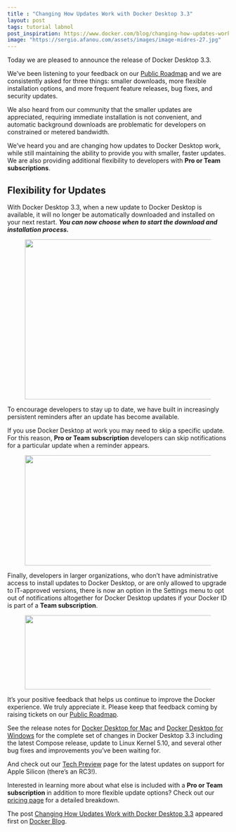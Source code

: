 ```yaml
---
title : "Changing How Updates Work with Docker Desktop 3.3"
layout: post
tags: tutorial labnol
post_inspiration: https://www.docker.com/blog/changing-how-updates-work-with-docker-desktop-3-3/
image: "https://sergio.afanou.com/assets/images/image-midres-27.jpg"
---
```



<p>Today we are pleased to announce the release of Docker Desktop 3.3.</p>



<p>We’ve been listening to your feedback on our <a href="https://github.com/docker/roadmap">Public Roadmap</a> and we are consistently asked for three things: smaller downloads, more flexible installation options, and more frequent feature releases, bug fixes, and security updates.</p>



<p>We also heard from our community that the smaller updates are appreciated, requiring immediate installation is not convenient, and automatic background downloads are problematic for developers on constrained or metered bandwidth.</p>



<p>We’ve heard you and are changing how updates to Docker Desktop work, while still maintaining the ability to provide you with smaller, faster updates. We are also providing additional flexibility to developers with <strong>Pro or Team subscriptions</strong>.</p>



<h2>Flexibility for Updates&nbsp;</h2>



<p>With Docker Desktop 3.3, when a new update to Docker Desktop is available, it will no longer be automatically downloaded and installed on your next restart.<em> </em><strong><em>You can now choose when to start the download and installation process.</em></strong></p>



<figure class="wp-block-image size-large"><img data-attachment-id="27951" data-permalink="https://www.docker.com/blog/changing-how-updates-work-with-docker-desktop-3-3/screen-shot-2021-04-08-at-11-18-15-am/" data-orig-file="https://i2.wp.com/www.docker.com/blog/wp-content/uploads/2021/04/Screen-Shot-2021-04-08-at-11.18.15-AM.jpeg?fit=1113%2C365&amp;ssl=1" data-orig-size="1113,365" data-comments-opened="0" data-image-meta="{&quot;aperture&quot;:&quot;0&quot;,&quot;credit&quot;:&quot;&quot;,&quot;camera&quot;:&quot;&quot;,&quot;caption&quot;:&quot;&quot;,&quot;created_timestamp&quot;:&quot;0&quot;,&quot;copyright&quot;:&quot;&quot;,&quot;focal_length&quot;:&quot;0&quot;,&quot;iso&quot;:&quot;0&quot;,&quot;shutter_speed&quot;:&quot;0&quot;,&quot;title&quot;:&quot;&quot;,&quot;orientation&quot;:&quot;0&quot;}" data-image-title="Screen-Shot-2021-04-08-at-11.18.15-AM" data-image-description="" data-medium-file="https://i2.wp.com/www.docker.com/blog/wp-content/uploads/2021/04/Screen-Shot-2021-04-08-at-11.18.15-AM.jpeg?fit=730%2C239&amp;ssl=1" data-large-file="https://i2.wp.com/www.docker.com/blog/wp-content/uploads/2021/04/Screen-Shot-2021-04-08-at-11.18.15-AM.jpeg?fit=1110%2C364&amp;ssl=1" loading="lazy" width="1110" height="364" src="https://i2.wp.com/www.docker.com/blog/wp-content/uploads/2021/04/Screen-Shot-2021-04-08-at-11.18.15-AM.jpeg?resize=1110%2C364&#038;ssl=1" alt="" class="wp-image-27951" srcset="https://i2.wp.com/www.docker.com/blog/wp-content/uploads/2021/04/Screen-Shot-2021-04-08-at-11.18.15-AM.jpeg?resize=1110%2C364&amp;ssl=1 1110w, https://i2.wp.com/www.docker.com/blog/wp-content/uploads/2021/04/Screen-Shot-2021-04-08-at-11.18.15-AM.jpeg?resize=730%2C239&amp;ssl=1 730w, https://i2.wp.com/www.docker.com/blog/wp-content/uploads/2021/04/Screen-Shot-2021-04-08-at-11.18.15-AM.jpeg?w=1113&amp;ssl=1 1113w" sizes="(max-width: 1000px) 100vw, 1000px" data-recalc-dims="1" /></figure>



<p>To encourage developers to stay up to date, we have built in increasingly persistent reminders after an update has become available.</p>



<p>If you use Docker Desktop at work you may need to skip a specific update. For this reason, <strong>Pro or Team subscription </strong>developers can skip notifications for a particular update when a reminder appears.</p>



<figure class="wp-block-image size-large"><img data-attachment-id="27949" data-permalink="https://www.docker.com/blog/changing-how-updates-work-with-docker-desktop-3-3/skipthisupdate/" data-orig-file="https://i2.wp.com/www.docker.com/blog/wp-content/uploads/2021/04/SkipThisUpdate.png?fit=480%2C251&amp;ssl=1" data-orig-size="480,251" data-comments-opened="0" data-image-meta="{&quot;aperture&quot;:&quot;0&quot;,&quot;credit&quot;:&quot;&quot;,&quot;camera&quot;:&quot;&quot;,&quot;caption&quot;:&quot;&quot;,&quot;created_timestamp&quot;:&quot;0&quot;,&quot;copyright&quot;:&quot;&quot;,&quot;focal_length&quot;:&quot;0&quot;,&quot;iso&quot;:&quot;0&quot;,&quot;shutter_speed&quot;:&quot;0&quot;,&quot;title&quot;:&quot;&quot;,&quot;orientation&quot;:&quot;0&quot;}" data-image-title="SkipThisUpdate" data-image-description="" data-medium-file="https://i2.wp.com/www.docker.com/blog/wp-content/uploads/2021/04/SkipThisUpdate.png?fit=480%2C251&amp;ssl=1" data-large-file="https://i2.wp.com/www.docker.com/blog/wp-content/uploads/2021/04/SkipThisUpdate.png?fit=480%2C251&amp;ssl=1" loading="lazy" width="480" height="251" src="https://i2.wp.com/www.docker.com/blog/wp-content/uploads/2021/04/SkipThisUpdate.png?resize=480%2C251&#038;ssl=1" alt="" class="wp-image-27949" srcset="https://i2.wp.com/www.docker.com/blog/wp-content/uploads/2021/04/SkipThisUpdate.png?w=480&amp;ssl=1 480w, https://i2.wp.com/www.docker.com/blog/wp-content/uploads/2021/04/SkipThisUpdate.png?resize=285%2C150&amp;ssl=1 285w" sizes="(max-width: 480px) 100vw, 480px" data-recalc-dims="1" /></figure>



<p>Finally, developers in larger organizations, who don’t have administrative access to install updates to Docker Desktop, or are only allowed to upgrade to IT-approved versions, there is now an option in the Settings menu to opt out of notifications altogether for Docker Desktop updates if your Docker ID is part of a <strong>Team subscription</strong>.</p>



<figure class="wp-block-image size-large"><img data-attachment-id="27950" data-permalink="https://www.docker.com/blog/changing-how-updates-work-with-docker-desktop-3-3/teamupgrade/" data-orig-file="https://i1.wp.com/www.docker.com/blog/wp-content/uploads/2021/04/TeamUpgrade.png?fit=1082%2C169&amp;ssl=1" data-orig-size="1082,169" data-comments-opened="0" data-image-meta="{&quot;aperture&quot;:&quot;0&quot;,&quot;credit&quot;:&quot;&quot;,&quot;camera&quot;:&quot;&quot;,&quot;caption&quot;:&quot;&quot;,&quot;created_timestamp&quot;:&quot;0&quot;,&quot;copyright&quot;:&quot;&quot;,&quot;focal_length&quot;:&quot;0&quot;,&quot;iso&quot;:&quot;0&quot;,&quot;shutter_speed&quot;:&quot;0&quot;,&quot;title&quot;:&quot;&quot;,&quot;orientation&quot;:&quot;0&quot;}" data-image-title="TeamUpgrade" data-image-description="" data-medium-file="https://i1.wp.com/www.docker.com/blog/wp-content/uploads/2021/04/TeamUpgrade.png?fit=730%2C114&amp;ssl=1" data-large-file="https://i1.wp.com/www.docker.com/blog/wp-content/uploads/2021/04/TeamUpgrade.png?fit=1082%2C169&amp;ssl=1" loading="lazy" width="1082" height="169" src="https://i1.wp.com/www.docker.com/blog/wp-content/uploads/2021/04/TeamUpgrade.png?resize=1082%2C169&#038;ssl=1" alt="" class="wp-image-27950" srcset="https://i1.wp.com/www.docker.com/blog/wp-content/uploads/2021/04/TeamUpgrade.png?w=1082&amp;ssl=1 1082w, https://i1.wp.com/www.docker.com/blog/wp-content/uploads/2021/04/TeamUpgrade.png?resize=730%2C114&amp;ssl=1 730w" sizes="(max-width: 1000px) 100vw, 1000px" data-recalc-dims="1" /></figure>



<p>It’s your positive feedback that helps us continue to improve the Docker experience. We truly appreciate it. Please keep that feedback coming by raising tickets on our <a href="https://github.com/docker/roadmap">Public Roadmap</a>.</p>



<p>See the release notes for <a href="https://docs.docker.com/docker-for-mac/release-notes/">Docker Desktop for Mac</a> and <a href="https://docs.docker.com/docker-for-windows/release-notes/">Docker Desktop for Windows</a> for the complete set of changes in Docker Desktop 3.3 including the latest Compose release, update to Linux Kernel 5.10, and several other bug fixes and improvements you’ve been waiting for.</p>



<p>And check out our <a href="https://docs.docker.com/docker-for-mac/apple-m1/">Tech Preview</a> page for the latest updates on support for Apple Silicon (there’s an RC3!).<br></p>



<p>Interested in learning more about what else is included with a <strong>Pro or Team subscription </strong>in addition to more flexible update options? Check out our <a href="https://www.docker.com/pricing">pricing page</a> for a detailed breakdown.</p>
<p>The post <a rel="nofollow" href="https://www.docker.com/blog/changing-how-updates-work-with-docker-desktop-3-3/">Changing How Updates Work with Docker Desktop 3.3</a> appeared first on <a rel="nofollow" href="https://www.docker.com/blog">Docker Blog</a>.</p>
